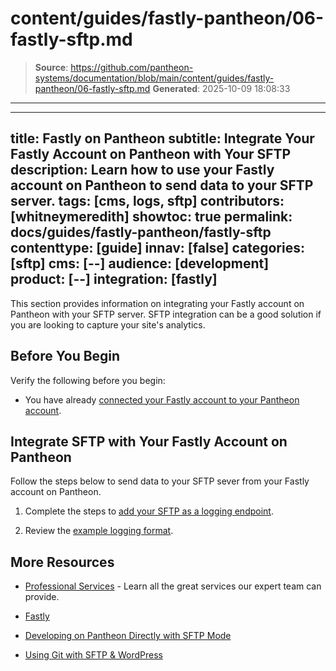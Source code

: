 # content/guides/fastly-pantheon/06-fastly-sftp.md

> **Source**: https://github.com/pantheon-systems/documentation/blob/main/content/guides/fastly-pantheon/06-fastly-sftp.md
> **Generated**: 2025-10-09 18:08:33

---

---
title: Fastly on Pantheon
subtitle: Integrate Your Fastly Account on Pantheon with Your SFTP
description: Learn how to use your Fastly account on Pantheon to send data to your SFTP server.
tags: [cms, logs, sftp]
contributors: [whitneymeredith]
showtoc: true
permalink: docs/guides/fastly-pantheon/fastly-sftp
contenttype: [guide]
innav: [false]
categories: [sftp]
cms: [--]
audience: [development]
product: [--]
integration: [fastly]
---

This section provides information on integrating your Fastly account on Pantheon with your SFTP server. SFTP integration can be a good solution if you are looking to capture your site's analytics.

## Before You Begin

Verify the following before you begin:

- You have already [connected your Fastly account to your Pantheon account](/guides/fastly-pantheon/connect-fastly).


## Integrate SFTP with Your Fastly Account on Pantheon

Follow the steps below to send data to your SFTP sever from your Fastly account on Pantheon.

1. Complete the steps to [add your SFTP as a logging endpoint](https://docs.fastly.com/en/guides/log-streaming-sftp#adding-sftp-as-a-logging-endpoint).

1. Review the [example logging format](https://docs.fastly.com/en/guides/log-streaming-sftp#example-format).

## More Resources

- [Professional Services](/guides/professional-services) - Learn all the great services our expert team can provide.

- [Fastly](https://explore.fastly.com)

- [Developing on Pantheon Directly with SFTP Mode](/guides/sftp)

- [Using Git with SFTP & WordPress](/guides/wordpress-git/)